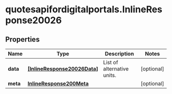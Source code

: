 # quotesapifordigitalportals.InlineResponse20026

## Properties

Name | Type | Description | Notes
------------ | ------------- | ------------- | -------------
**data** | [**[InlineResponse20026Data]**](InlineResponse20026Data.md) | List of alternative units. | [optional] 
**meta** | [**InlineResponse200Meta**](InlineResponse200Meta.md) |  | [optional] 


